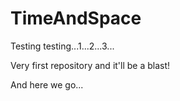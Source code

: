 TimeAndSpace
============

Testing testing...1...2...3...

Very first repository and it'll be a blast!

And here we go...
